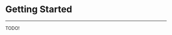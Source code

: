 Getting Started
========================================================================================================================
- - -

TODO!
